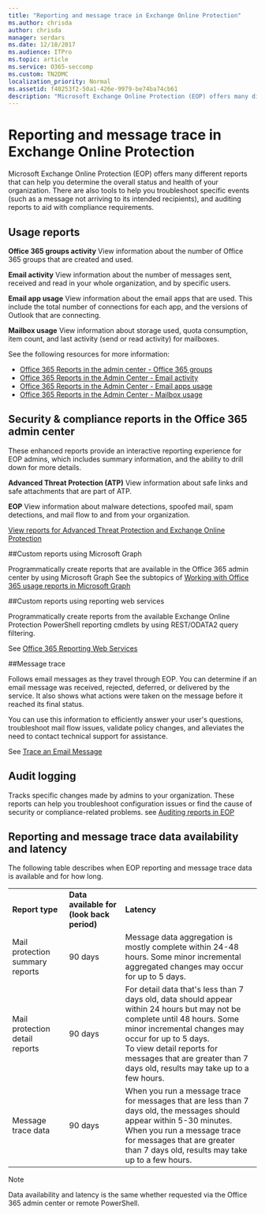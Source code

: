 ```yaml
---
title: "Reporting and message trace in Exchange Online Protection"
ms.author: chrisda
author: chrisda
manager: serdars
ms.date: 12/18/2017
ms.audience: ITPro
ms.topic: article
ms.service: O365-seccomp
ms.custom: TN2DMC
localization_priority: Normal
ms.assetid: f40253f2-50a1-426e-9979-be74ba74cb61
description: "Microsoft Exchange Online Protection (EOP) offers many different reports that can help you determine the overall status and health of your organization. There are also tools to help you troubleshoot specific events (such as a message not arriving to its intended recipients), and auditing reports to aid with compliance requirements. The following table describes the reports and troubleshooting tools available to EOP admins."
---
```


# Reporting and message trace in Exchange Online Protection

Microsoft Exchange Online Protection (EOP) offers many different reports that can help you determine the overall status and health of your organization. There are also tools to help you troubleshoot specific events (such as a message not arriving to its intended recipients), and auditing reports to aid with compliance requirements. 

## Usage reports

**Office 365 groups activity** View information about the number of Office 365 groups that are created and used.  

**Email activity** View information about the number of messages sent, received and read in your whole organization, and by specific users.  

**Email app usage** View information about the email apps that are used. This include the total number of connections for each app, and the versions of Outlook that are connecting.  

**Mailbox usage** View information about storage used, quota consumption, item count, and last activity (send or read activity) for mailboxes.

See the following resources for more information:

- [Office 365 Reports in the admin center - Office 365 groups](https://go.microsoft.com/fwlink/p/?linkid=861610) 
- [Office 365 Reports in the Admin Center - Email activity](https://go.microsoft.com/fwlink/p/?linkid=859706) 
- [Office 365 Reports in the Admin Center - Email apps usage](https://go.microsoft.com/fwlink/p/?linkid=859707)
- [Office 365 Reports in the Admin Center - Mailbox usage](https://go.microsoft.com/fwlink/p/?linkid=859708)

## Security &amp; compliance reports in the Office 365 admin center

These enhanced reports provide an interactive reporting experience for EOP admins, which includes summary information, and the ability to drill down for more details.  

**Advanced Threat Protection (ATP)** View information about safe links and safe attachments that are part of ATP.  

**EOP** View information about malware detections, spoofed mail, spam detections, and mail flow to and from your organization.  

[View reports for Advanced Threat Protection and Exchange Online Protection](https://go.microsoft.com/fwlink/p/?linkid=852409) 

##Custom reports using Microsoft Graph

Programmatically create reports that are available in the Office 365 admin center by using Microsoft Graph  See the subtopics of [Working with Office 365 usage reports in Microsoft Graph](https://go.microsoft.com/fwlink/p/?linkid=865135) 

##Custom reports using reporting web services

Programmatically create reports from the available Exchange Online Protection PowerShell reporting cmdlets by using REST/ODATA2 query filtering.

See [Office 365 Reporting Web Services](https://go.microsoft.com/fwlink/p/?LinkId=279926) 

##Message trace

Follows email messages as they travel through EOP. You can determine if an email message was received, rejected, deferred, or delivered by the service. It also shows what actions were taken on the message before it reached its final status.  

You can use this information to efficiently answer your user's questions, troubleshoot mail flow issues, validate policy changes, and alleviates the need to contact technical support for assistance.  

See [Trace an Email Message](http://technet.microsoft.com/library/0c83cde6-5b09-4106-8587-c200cdc59094.aspx) 

## Audit logging

Tracks specific changes made by admins to your organization. These reports can help you troubleshoot configuration issues or find the cause of security or compliance-related problems.  see [Auditing reports in EOP](auditing-reports-in-eop.md) 


## Reporting and message trace data availability and latency

The following table describes when EOP reporting and message trace data is available and for how long.
  
||||
|:-----|:-----|:-----|
|**Report type** <br/> |**Data available for (look back period)** <br/> |**Latency** <br/> |
|Mail protection summary reports  <br/> |90 days  <br/> |Message data aggregation is mostly complete within 24-48 hours. Some minor incremental aggregated changes may occur for up to 5 days.  <br/> |
|Mail protection detail reports  <br/> |90 days  <br/> |For detail data that's less than 7 days old, data should appear within 24 hours but may not be complete until 48 hours. Some minor incremental changes may occur for up to 5 days.  <br/> To view detail reports for messages that are greater than 7 days old, results may take up to a few hours.  <br/> |
|Message trace data  <br/> |90 days  <br/> |When you run a message trace for messages that are less than 7 days old, the messages should appear within 5-30 minutes.  <br/> When you run a message trace for messages that are greater than 7 days old, results may take up to a few hours.  <br/> |
   
> [!NOTE]
> Data availability and latency is the same whether requested via the Office 365 admin center or remote PowerShell. 
  

